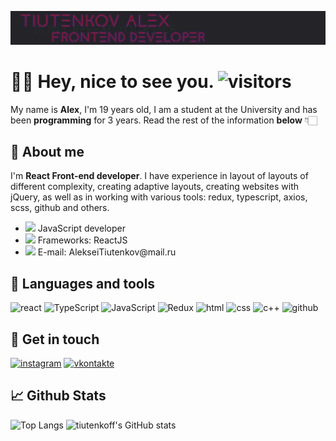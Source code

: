 ![Header](https://github.com/tiutenkoff/tiutenkoff/blob/main/assets/headgit.jpg)

# 🙋‍♂ Hey, nice to see you. ![visitors](https://visitor-badge.glitch.me/badge?page_id=tiutenkoff)

My name is **Alex**, I'm 19 years old, I am a student at the University and has been **programming** for 3 years. Read the rest of the information **below** 👇🏻

## 📝 About me

I'm **React Front-end developer**. I have experience in layout of layouts of different complexity, creating adaptive layouts, creating websites with jQuery, as well as in working with various tools: redux, typescript, axios, scss, github and others.

<ul>
    <li><img src="https://img.icons8.com/color/22/000000/javascript--v2.png"/> JavaScript developer</li>
    <li><img src="https://img.icons8.com/color/22/000000/react-native.png"/> Frameworks: ReactJS</li>
    <li><img src="https://img.icons8.com/cute-clipart/22/000000/email.png"/> E-mail: AlekseiTiutenkov@mail.ru</li>
</ul>

## 🔨 Languages and tools

![react](https://img.shields.io/badge/-react-282727?style=for-the-badge&logo=react)
![TypeScript](https://img.shields.io/badge/-TypeScript-282727?style=for-the-badge&logo=TypeScript)
![JavaScript](https://img.shields.io/badge/-JavaScript-282727?style=for-the-badge&logo=JavaScript)
![Redux](https://img.shields.io/badge/-Redux-282727?style=for-the-badge&logo=Redux)
![html](https://img.shields.io/badge/-html-282727?style=for-the-badge&logo=html)
![css](https://img.shields.io/badge/-css-282727?style=for-the-badge&logo=css)
![c++](https://img.shields.io/badge/-c++-282727?style=for-the-badge&logo=c%2b%2b&logoColor=blue)
![github](https://img.shields.io/badge/-github-282727?style=for-the-badge&logo=github)

## 📲 Get in touch

[![instagram](https://img.shields.io/badge/-instagram-282727?style=for-the-badge&logo=instagram)](https://www.instagram.com/tiutenkoff)
[![vkontakte](https://img.shields.io/badge/-vkontakte-282727?style=for-the-badge&logo=vk)](https://vk.com/lexat2)

## 📈 Github Stats

![Top Langs](https://github-readme-stats.vercel.app/api/top-langs/?username=tiutenkoff&langs_count=6&layout=compact&theme=midnight-purple)
![tiutenkoff's GitHub stats](https://github-readme-stats.vercel.app/api?username=tiutenkoff&show_icons=true&theme=midnight-purple)
